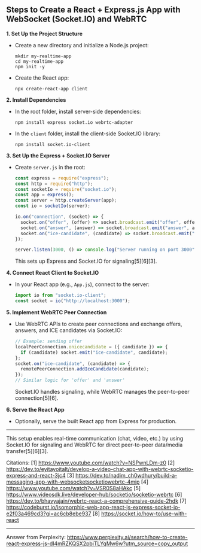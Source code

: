 ## Steps to Create a React + Express.js App with WebSocket (Socket.IO) and WebRTC

**1. Set Up the Project Structure**

- Create a new directory and initialize a Node.js project:
  ```
  mkdir my-realtime-app
  cd my-realtime-app
  npm init -y
  ```
- Create the React app:
  ```
  npx create-react-app client
  ```

**2. Install Dependencies**

- In the root folder, install server-side dependencies:
  ```
  npm install express socket.io webrtc-adapter
  ```
- In the `client` folder, install the client-side Socket.IO library:
  ```
  npm install socket.io-client
  ```

**3. Set Up the Express + Socket.IO Server**

- Create `server.js` in the root:

  ```js
  const express = require("express");
  const http = require("http");
  const socketIo = require("socket.io");
  const app = express();
  const server = http.createServer(app);
  const io = socketIo(server);

  io.on("connection", (socket) => {
    socket.on("offer", (offer) => socket.broadcast.emit("offer", offer));
    socket.on("answer", (answer) => socket.broadcast.emit("answer", answer));
    socket.on("ice-candidate", (candidate) => socket.broadcast.emit("ice-candidate", candidate));
  });

  server.listen(3000, () => console.log("Server running on port 3000"));
  ```

  This sets up Express and Socket.IO for signaling[5][6][3].

**4. Connect React Client to Socket.IO**

- In your React app (e.g., `App.js`), connect to the server:
  ```js
  import io from "socket.io-client";
  const socket = io("http://localhost:3000");
  ```

**5. Implement WebRTC Peer Connection**

- Use WebRTC APIs to create peer connections and exchange offers, answers, and ICE candidates via Socket.IO:
  ```js
  // Example: sending offer
  localPeerConnection.onicecandidate = ({ candidate }) => {
    if (candidate) socket.emit("ice-candidate", candidate);
  };
  socket.on("ice-candidate", (candidate) => {
    remotePeerConnection.addIceCandidate(candidate);
  });
  // Similar logic for 'offer' and 'answer'
  ```
  Socket.IO handles signaling, while WebRTC manages the peer-to-peer connection[5][6].

**6. Serve the React App**

- Optionally, serve the built React app from Express for production.

---

This setup enables real-time communication (chat, video, etc.) by using Socket.IO for signaling and WebRTC for direct
peer-to-peer data/media transfer[5][6][3].

Citations: [1] https://www.youtube.com/watch?v=NSPwnLDm-z0 [2]
https://dev.to/eyitayoitalt/develop-a-video-chat-app-with-webrtc-socketio-express-and-react-3jc4 [3]
https://dev.to/nadim_ch0wdhury/build-a-messaging-app-with-websocketsocketiowebrtc-4mip [4]
https://www.youtube.com/watch?v=VSR0S8aHAkc [5] https://www.videosdk.live/developer-hub/socketio/socketio-webrtc [6]
https://dev.to/bhavyajain/webrtc-react-a-comprehensive-guide-2hdk [7]
https://codeburst.io/isomorphic-web-app-react-js-express-socket-io-e2f03a469cd3?gi=ac6cb8ebe937 [8]
https://socket.io/how-to/use-with-react

---

Answer from Perplexity:
https://www.perplexity.ai/search/how-to-create-react-express-js-dI4mRZKQSX2pbiTLYqMw6w?utm_source=copy_output
